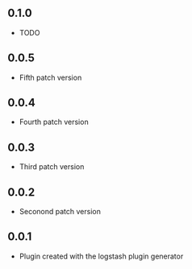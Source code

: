 ## 0.1.0
  - TODO

## 0.0.5
  - Fifth patch version

## 0.0.4
  - Fourth patch version

## 0.0.3
  - Third patch version

## 0.0.2
  - Seconond patch version

## 0.0.1
  - Plugin created with the logstash plugin generator
